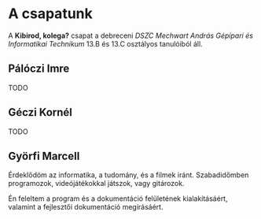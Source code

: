 # A csapatunk

A **Kibirod, kolega?** csapat a debreceni _DSZC Mechwart András Gépipari és Informatikai Technikum_ 13.B és 13.C osztályos tanulóiból áll.

## Pálóczi Imre

TODO

## Géczi Kornél

TODO

## Györfi Marcell

Érdeklődöm az informatika, a tudomány, és a filmek iránt. Szabadidőmben programozok, videójátékokkal játszok, vagy gitározok.

Én feleltem a program és a dokumentáció felületének kialakításáért, valamint a fejlesztői dokumentáció megírásáért.
